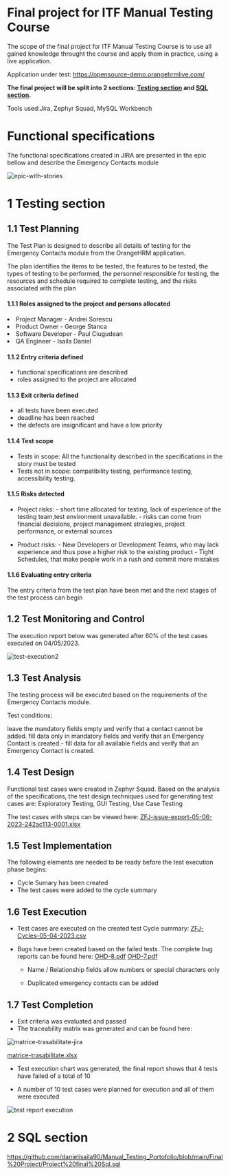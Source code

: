 # Final project for ITF Manual Testing Course

The scope of the final project for ITF Manual Testing Course is to use all gained knowledge throught the course and apply them in practice, using a live application. 

Application under test: https://opensource-demo.orangehrmlive.com/


**The final project will be split into 2 sections: [Testing section](https://github.com/julai215/itf_final_project_example_and_portofolio/blob/main/Final%20Project/README.md#1-testing-section) and [SQL section](https://github.com/julai215/itf_final_project_example_and_portofolio/blob/main/Final%20Project/README.md#2-sql-section).**

Tools used:Jira, Zephyr Squad, MySQL Workbench



# Functional specifications

The functional specifications created in JIRA are presented in the epic bellow and describe the Emergency Contacts module

![epic-with-stories](https://user-images.githubusercontent.com/122401619/236310278-7563dc83-3b1f-4b49-94b9-d8937a8aa450.JPG)

# 1 Testing section

## 1.1 Test Planning

The Test Plan is designed to describe all details of testing for the Emergency Contacts module from the OrangeHRM application. 

The plan identifies the items to be tested, the features to be tested, the types of testing to be performed, the personnel responsible for testing, the resources and schedule required to complete testing, and the risks associated with the plan

#### 1.1.1 Roles assigned to the project and persons allocated

<li> Project Manager - Andrei Sorescu<li>
     Product Owner - George Stanca
<li> Software Developer - Paul Ciugudean<li>
     QA Engineer - Isaila Daniel


#### 1.1.2 Entry criteria defined
- functional specifications are described
- roles assigned to the project are allocated
     

#### 1.1.3 Exit criteria defined
- all tests have been executed
- deadline has been reached
- the defects are insignificant and have a low priority
     

#### 1.1.4 Test scope

* Tests in scope: All the functionality described in the specifications in the story must be tested 
* Tests not in scope: compatibility testing, performance testing, accessibility testing.

#### 1.1.5 Risks detected

* Project risks: - short time allocated for testing, lack of experience of the testing team,test environment unavailable.
                 - risks can come from financial decisions, project management strategies, project performance, or external sources

* Product risks: - New Developers or Development Teams, who may lack experience and thus pose a higher risk to the existing product
                 - Tight Schedules, that make people work in a rush and commit more mistakes        

#### 1.1.6 Evaluating entry criteria
     
  The entry criteria from the test plan have been met and the next stages of the test process can begin



## 1.2 Test Monitoring and Control

The execution report below was generated after 60% of the test cases executed on 04/05/2023.

![test-execution2](https://user-images.githubusercontent.com/122401619/236310622-4db3a085-7565-43f8-8082-590baed23e33.JPG)     
     

## 1.3 Test Analysis

The testing process will be executed based on the requirements of the Emergency Contacts module.

Test conditions:

 leave the mandatory fields empty and verify that a contact cannot be added.
 fill data only in mandatory fields and verify that an Emergency Contact is created.- fill data for all available fields and verify that an Emergency Contact is created.

## 1.4 Test Design

Functional test cases were created in Zephyr Squad. Based on the analysis of the specifications, the test design techniques used for generating test cases 
are: Exploratory Testing, GUI Testing, Use Case Testing



The test cases with steps can be viewed here: [ZFJ-issue-export-05-06-2023-242ac113-0001.xlsx](https://github.com/danielisaila90/Manual_Testing_Portofolio/files/11413900/ZFJ-issue-export-05-06-2023-242ac113-0001.xlsx)

## 1.5 Test Implementation

The following elements are needed to be ready before the test execution phase begins:

- Cycle Sumary has been created
- The test cases were added to the cycle summary     

## 1.6 Test Execution

* Test cases are executed on the created test Cycle summary: [ZFJ-Cycles-05-04-2023.csv](https://github.com/danielisaila90/Manual_Testing_Portofolio/files/11401053/ZFJ-Cycles-05-04-2023.csv)

* Bugs have been created based on the failed tests. The complete bug reports can be found here: [OHD-8.pdf](https://github.com/danielisaila90/Manual_Testing_Portofolio/files/11400951/OHD-8.pdf)
[OHD-7.pdf](https://github.com/danielisaila90/Manual_Testing_Portofolio/files/11400952/OHD-7.pdf)
  
  - Name / Relationship fields allow numbers or special characters only
     
  - Duplicated emergency contacts can be added

## 1.7 Test Completion

* Exit criteria was evaluated and passed
* The traceability matrix was generated and can be found here: 

![matrice-trasabilitate-jira](https://user-images.githubusercontent.com/122401619/236311554-25aec59b-afe5-4a55-b56a-0551f7b08e17.JPG)

[matrice-trasabilitate.xlsx](https://github.com/danielisaila90/Manual_Testing_Portofolio/files/11400932/matrice-trasabilitate.xlsx)

* Test execution chart was generated, the final report shows that 4 tests have failed of a total of 10

- A number of 10 test cases were planned for execution and all of them were executed

![test report execution](https://user-images.githubusercontent.com/122401619/236311825-2f0e3109-5f4e-41ea-aa72-31720491c91d.JPG)


# 2 SQL section

https://github.com/danielisaila90/Manual_Testing_Portofolio/blob/main/Final%20Project/Proiect%20final%20Sql.sql


     

